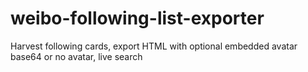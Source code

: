 # weibo-following-list-exporter
Harvest following cards, export HTML with optional embedded avatar base64 or no avatar, live search
